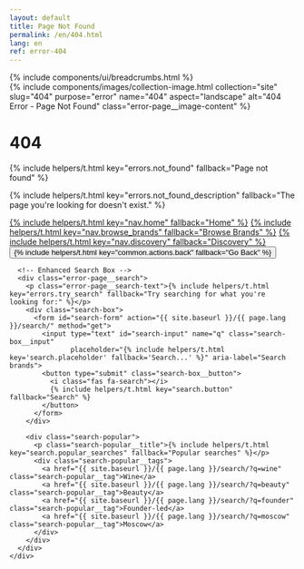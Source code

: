 ```yaml
---
layout: default
title: Page Not Found
permalink: /en/404.html
lang: en
ref: error-404
---
```


<div class="panel panel--light">
  <div class="panel__content">
    {% include components/ui/breadcrumbs.html %}
    <div class="error-page">
      <div class="error-page__image">
        {% include components/images/collection-image.html
           collection="site"
           slug="404"
           purpose="error"
           name="404"
           aspect="landscape"
           alt="404 Error - Page Not Found"
           class="error-page__image-content" %}
      </div>
      <h1 class="error-page__title">404</h1>
      <p class="error-page__message">{% include helpers/t.html key="errors.not_found" fallback="Page not found" %}</p>
      <p class="error-page__description">{% include helpers/t.html key="errors.not_found_description" fallback="The page you're looking for doesn't exist." %}</p>
      <div class="error-page__actions">
        <a href="/{{ page.lang }}/" class="btn btn--primary">{% include helpers/t.html key="nav.home" fallback="Home" %}</a>
        <a href="/{{ page.lang }}/brands/" class="btn btn--outline">{% include helpers/t.html key="nav.browse_brands" fallback="Browse Brands" %}</a>
        <a href="/{{ page.lang }}/discovery/" class="btn btn--outline">{% include helpers/t.html key="nav.discovery" fallback="Discovery" %}</a>
        <button onclick="history.back()" class="btn btn--text">{% include helpers/t.html key="common.actions.back" fallback="Go Back" %}</button>
      </div>

      <!-- Enhanced Search Box -->
      <div class="error-page__search">
        <p class="error-page__search-text">{% include helpers/t.html key="errors.try_search" fallback="Try searching for what you're looking for:" %}</p>
        <div class="search-box">
          <form id="search-form" action="{{ site.baseurl }}/{{ page.lang }}/search/" method="get">
            <input type="text" id="search-input" name="q" class="search-box__input"
                   placeholder="{% include helpers/t.html key='search.placeholder' fallback='Search...' %}" aria-label="Search brands">
            <button type="submit" class="search-box__button">
              <i class="fas fa-search"></i>
              {% include helpers/t.html key="search.button" fallback="Search" %}
            </button>
          </form>
        </div>

        <div class="search-popular">
          <p class="search-popular__title">{% include helpers/t.html key="search.popular_searches" fallback="Popular searches" %}</p>
          <div class="search-popular__tags">
            <a href="{{ site.baseurl }}/{{ page.lang }}/search/?q=wine" class="search-popular__tag">Wine</a>
            <a href="{{ site.baseurl }}/{{ page.lang }}/search/?q=beauty" class="search-popular__tag">Beauty</a>
            <a href="{{ site.baseurl }}/{{ page.lang }}/search/?q=founder" class="search-popular__tag">Founder-led</a>
            <a href="{{ site.baseurl }}/{{ page.lang }}/search/?q=moscow" class="search-popular__tag">Moscow</a>
          </div>
        </div>
      </div>
    </div>
  </div>
</div>
